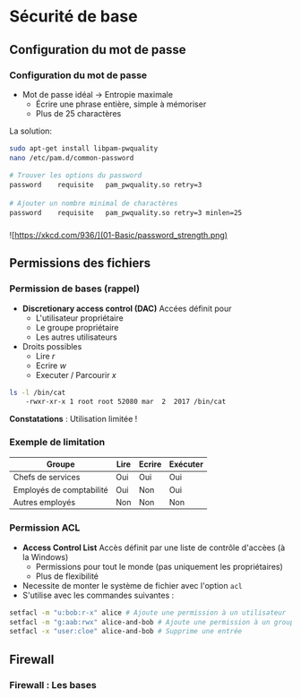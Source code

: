 # Sécurité de base

## Configuration du mot de passe

### Configuration du mot de passe
* Mot de passe idéal &rightarrow; Entropie maximale
	* Écrire une phrase entière, simple à mémoriser
	* Plus de 25 charactères

La solution:
```bash
sudo apt-get install libpam-pwquality
nano /etc/pam.d/common-password
```

```bash
# Trouver les options du password
password	requisite	pam_pwquality.so retry=3

# Ajouter un nombre minimal de charactères
password	requisite	pam_pwquality.so retry=3 minlen=25
```
###

![https://xkcd.com/936/](01-Basic/password_strength.png)

## Permissions des fichiers

### Permission de bases (rappel)

 * **Discretionary access control (DAC)** Accées définit pour
	* L'utilisateur propriétaire
	* Le groupe propriétaire
	* Les autres utilisateurs
 * Droits possibles
	* Lire *r*
	* Ecrire *w*
	* Executer / Parcourir *x*

```bash
ls -l /bin/cat
	-rwxr-xr-x 1 root root 52080 mar  2  2017 /bin/cat
```

**Constatations** : Utilisation limitée !

### Exemple de limitation

| Groupe                   	| Lire 	| Ecrire 	| Exécuter 	|
|--------------------------	|------	|--------	|----------	|
| Chefs de services        	| Oui  	| Oui    	| Oui      	|
| Employés de comptabilité 	| Oui  	| Non    	| Oui      	|
| Autres employés          	| Non  	| Non    	| Non      	|

### Permission ACL

 * **Access Control List** Accès définit par une liste de contrôle d'accèes (à la Windows)
	* Permissions pour tout le monde (pas uniquement les propriétaires)
	* Plus de flexibilité
 * Necessite de monter le système de fichier avec l'option `acl`
 * S'utilise avec les commandes suivantes : 

```bash
setfacl -m "u:bob:r-x" alice # Ajoute une permission à un utilisateur
setfacl -m "g:aab:rwx" alice-and-bob # Ajoute une permission à un groupe
setfacl -x "user:cloe" alice-and-bob # Supprime une entrée 

```

## Firewall

### Firewall : Les bases
